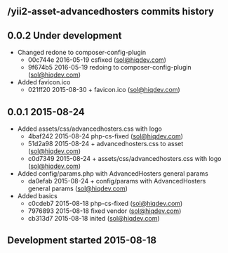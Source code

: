 /yii2-asset-advancedhosters commits history
-------------------------------------------

## 0.0.2 Under development

- Changed redone to composer-config-plugin
    - 00c744e 2016-05-19 csfixed (sol@hiqdev.com)
    - 9f674b5 2016-05-19 redoing to composer-config-plugin (sol@hiqdev.com)
- Added favicon.ico
    - 021ff20 2015-08-30 + favicon.ico (sol@hiqdev.com)

## 0.0.1 2015-08-24

- Added assets/css/advancedhosters.css with logo
    - 4baf242 2015-08-24 php-cs-fixed (sol@hiqdev.com)
    - 51d2a98 2015-08-24 + advancedhosters.css to asset (sol@hiqdev.com)
    - c0d7349 2015-08-24 + assets/css/advancedhosters.css with logo (sol@hiqdev.com)
- Added config/params.php with AdvancedHosters general params
    - da0efab 2015-08-24 + config/params with AdvancedHosters general params (sol@hiqdev.com)
- Added basics
    - c0cdeb7 2015-08-18 php-cs-fixed (sol@hiqdev.com)
    - 7976893 2015-08-18 fixed vendor (sol@hiqdev.com)
    - cb313d7 2015-08-18 inited (sol@hiqdev.com)

## Development started 2015-08-18

